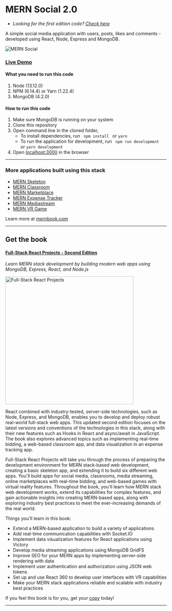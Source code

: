 # MERN Social 2.0
- *Looking for the first edition code? [Check here](https://github.com/shamahoque/mern-social/tree/master)*

A simple social media application with users, posts, likes and comments - developed using React, Node, Express and MongoDB. 

![MERN Social](https://s3.amazonaws.com/mernbook/git+/social.png "MERN Social")

### [Live Demo](http://social2.mernbook.com/ "MERN Social")

#### What you need to run this code
1. Node (13.12.0)
2. NPM (6.14.4) or Yarn (1.22.4)
3. MongoDB (4.2.0)

####  How to run this code
1. Make sure MongoDB is running on your system 
2. Clone this repository
3. Open command line in the cloned folder,
   - To install dependencies, run ```  npm install  ``` or ``` yarn ```
   - To run the application for development, run ```  npm run development  ``` or ``` yarn development ```
4. Open [localhost:3000](http://localhost:3000/) in the browser
---- 
### More applications built using this stack

* [MERN Skeleton](https://github.com/shamahoque/mern-social/tree/second-edition)
* [MERN Classroom](https://github.com/shamahoque/mern-classroom)
* [MERN Marketplace](https://github.com/shamahoque/mern-marketplace/tree/second-edition)
* [MERN Expense Tracker](https://github.com/shamahoque/mern-expense-tracker)
* [MERN Mediastream](https://github.com/shamahoque/mern-mediastream/tree/second-edition)
* [MERN VR Game](https://github.com/shamahoque/mern-vrgame/tree/second-edition)

Learn more at [mernbook.com](http://www.mernbook.com/)

----
## Get the book
#### [Full-Stack React Projects - Second Edition](https://www.packtpub.com/web-development/full-stack-react-projects-second-edition)
*Learn MERN stack development by building modern web apps using MongoDB, Express, React, and Node.js*

<a href="https://www.packtpub.com/web-development/full-stack-react-projects-second-edition"><img src="https://mernbook.s3.amazonaws.com/git+/Book_2Ed.jpg" align="center" width="400" alt="Full-Stack React Projects"></a>

React combined with industry-tested, server-side technologies, such as Node, Express, and MongoDB, enables you to develop and deploy robust real-world full-stack web apps. This updated second edition focuses on the latest versions and conventions of the technologies in this stack, along with their new features such as Hooks in React and async/await in JavaScript. The book also explores advanced topics such as implementing real-time bidding, a web-based classroom app, and data visualization in an expense tracking app.

Full-Stack React Projects will take you through the process of preparing the development environment for MERN stack-based web development, creating a basic skeleton app, and extending it to build six different web apps. You'll build apps for social media, classrooms, media streaming, online marketplaces with real-time bidding, and web-based games with virtual reality features. Throughout the book, you'll learn how MERN stack web development works, extend its capabilities for complex features, and gain actionable insights into creating MERN-based apps, along with exploring industry best practices to meet the ever-increasing demands of the real world.

Things you'll learn in this book:

- Extend a MERN-based application to build a variety of applications
- Add real-time communication capabilities with Socket.IO
- Implement data visualization features for React applications using Victory
- Develop media streaming applications using MongoDB GridFS
- Improve SEO for your MERN apps by implementing server-side rendering with data
- Implement user authentication and authorization using JSON web tokens
- Set up and use React 360 to develop user interfaces with VR capabilities
- Make your MERN stack applications reliable and scalable with industry best practices

If you feel this book is for you, get your [copy](https://www.amazon.com/dp/1839215410) today!

---
